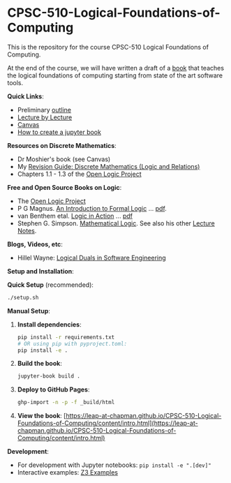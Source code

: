 # CPSC-510-Logical-Foundations-of-Computing

This is the repository for the course CPSC-510 Logical Foundations of Computing. 

At the end of the course, we will have written a draft of a [book](https://LEAP-at-chapman.github.io/CPSC-510-Logical-Foundations-of-Computing/content/intro.html) that teaches the logical foundations of computing starting from state of the art software tools.

**Quick Links**:
- Preliminary [outline](overview.md)
- [Lecture by Lecture](lecture-by-lecture.md)
- [Canvas](https://canvas.chapman.edu/courses/78014)
- [How to create a jupyter book](content/how-to-create-a-jupyter-book.md)

**Resources on Discrete Mathematics**:
- Dr Moshier's book (see Canvas)
- My [Revision Guide: Discrete Mathematics (Logic and Relations)](https://hackmd.io/@alexhkurz/SJ1cc-dDr)
- Chapters 1.1 - 1.3 of the [Open Logic Project](https://builds.openlogicproject.org/)
  
**Free and Open Source Books on Logic**:
- The [Open Logic Project](https://builds.openlogicproject.org/)
- P G Magnus. [An Introduction to Formal Logic](https://www.fecundity.com/logic/index.html) ... [pdf](https://www.fecundity.com/codex/forallx.pdf).
- van Benthem etal. [Logic in Action](https://www.logicinaction.org/) ... [pdf](https://www.logicinaction.org/docs/lia.pdf)
- Stephen G. Simpson. [Mathematical Logic](https://sgslogic.net/t20/notes/logic.pdf). See also his other [Lecture Notes](https://sgslogic.net/t20/notes/).

**Blogs, Videos, etc**:
- Hillel Wayne: [Logical Duals in Software Engineering](https://buttondown.com/hillelwayne/archive/logical-duals-in-software-engineering/)

**Setup and Installation**:

**Quick Setup** (recommended):
```bash
./setup.sh
```

**Manual Setup**:
1. **Install dependencies**:
   ```bash
   pip install -r requirements.txt
   # OR using pip with pyproject.toml:
   pip install -e .
   ```

2. **Build the book**:
   ```bash
   jupyter-book build .
   ```

3. **Deploy to GitHub Pages**:
   ```bash
   ghp-import -n -p -f _build/html
   ```

4. **View the book**: [https://leap-at-chapman.github.io/CPSC-510-Logical-Foundations-of-Computing/content/intro.html](https://leap-at-chapman.github.io/CPSC-510-Logical-Foundations-of-Computing/content/intro.html)

**Development**:
- For development with Jupyter notebooks: `pip install -e ".[dev]"`
- Interactive examples: [Z3 Examples](z3/z3-examples.ipynb)
